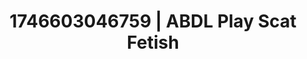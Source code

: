 ---
categories:
- Whispered desires
- AI-generated
- Naughty expression
- Glowing skin
- Sultry voice
- ASMR
- Pillow talk
- Cosplay
image: /assets/images/1746603046759.jpg
layout: post
seo:
  description: Featured content with premium Scat Fetish, ABDL Play. HD images available.
  keywords: Scat Fetish, ABDL Play
  og_image: /assets/images/1746603046759.jpg
  schema_type: VisualArtwork
tags:
- '#1746603046759'
- Scat Fetish
- ABDL Play
title: 1746603046759 | ABDL Play Scat Fetish
---